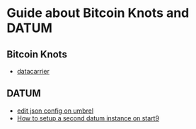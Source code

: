 Guide about Bitcoin Knots and DATUM
===

Bitcoin Knots
---

- [datacarrier](page/datacarrier.md)

DATUM
---

- [edit json config on umbrel](page/datum/umbrel-datum-json.md)
- [How to setup a second datum instance on start9](page/2nddatum.md)